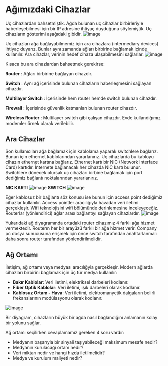 # Ağımızdaki Cihazlar
Uç cihazlardan bahsetmiştik. Ağda bulunan uç cihazlar birbirleriyle haberleşebilmesi için bir IP adresine ihtiyaç duyduğunu söylemiştik. Uç cihazların gösterimi aşağıdaki gibidir.
![image](https://user-images.githubusercontent.com/70758694/153439199-c895ca37-cf8e-47f4-b7e9-dd1cd5dd4616.png)

Uç cihazları ağa bağlayabilmemiz için ara cihazlara (intermediary devices) ihtiyaç duyarız. Bunlar aynı zamanda ağları birbirine bağlamak içinde kullanılır.  Ara cihazlar, verinin 
hedef cihaza ulaşabilmesini sağlarlar.
![image](https://user-images.githubusercontent.com/70758694/153440808-3dd51609-8728-4317-9151-058880036bde.png)

Kısaca bu ara cihazlardan bahsetmek gerekirse:

**Router** : Ağları birbirine bağlayan cihazdır.

**Switch** : Aynı ağ içerisinde bulunan cihazların haberleşmesini sağlayan cihazdır.

**Multilayer Switch** : İçerisinde hem router hemde switch bulunan cihazdır.

**Firewall** : İçerisinde güvenlik katmanları bulunan router cihazdır.

**Wireless Router** : Multilayer switch gibi çalışan cihazdır. Evde kullandığımız modemler örnek olarak verilebilir.

## Ara Cihazlar
Son kullanıcıları ağa bağlamak için kablolama yaparak switchlere bağlarız. Bunun için ethernet kablolarından yararlanırız. Uç cihazlarda bu kabloyu cihazın ethernet kartına bağlarız.
Ethernet kartı bir NIC (Network Interface Card) kartıdır. İnternete bağlanacak her cihazda NIC kartı bulunur. Switchlere dönecek olursak uç cihazları birbine bağlamak için port
dediğimiz bağlantı noktalarından yararlanırız.

**NIC KARTI**
![image](https://user-images.githubusercontent.com/70758694/153457569-e15eb71e-604d-46e3-b5bc-53a38ee43e1a.png)
**SWITCH**
![image](https://user-images.githubusercontent.com/70758694/153457451-bbf0ef39-72f6-44ac-9038-c2d8eff2ba28.png)

Eğer kablosuz bir bağlantı söz konusu ise bunun için access point dediğimiz cihazlar kullanılır. Access pointler aracılığıyla havadan veri iletimi gerçekleşir. Wifi teknolojisini wifi
bölümünde derinlemesine inceleyeceğiz. 
Routerlar (yönlendirici) ağlar arası bağlantıyı sağlayan cihazlardır. 
![image](https://user-images.githubusercontent.com/70758694/153460843-9f44ecc1-97f7-4867-b7ac-8ada9c35ba3b.png)

Yukarıdaki ağ diyagramında ortadaki router cihazımız 4 farklı ağa hizmet vermektedir. Routerın her bir arayüzü farklı bir ağa hizmet verir. Company pc dosya sunucusuna erişmek için önce
switch tarafından anahtarlanmalı daha sonra router tarafından yönlendirilmelidir.

## Ağ Ortamı
İletişim, ağ ortamı veya medyası aracılığyla gerçekleşir. Modern ağlarda cihazları birbirini bağlamak için üç tür medya kullanılır:

- **Bakır Kablolar**: Veri iletimi, elektriksel darbeleri kodlanır.
- **Fiber Optik Kablolar**: Veri iletimi, ışık darbeleri olarak kodlanır.
- **Kablosuz Ortam - Hava**: Veri iletimi, elektromanyetik dalgaların belirli frekanslarının modülasyonu olarak kodlanır.

![image](https://user-images.githubusercontent.com/70758694/153580152-519dd074-891d-4744-a87b-0ca2d6999fbd.png)

Bir diyagram, cihazların büyük bir ağda nasıl bağlandığını anlamanın kolay bir yolunu sağlar. 

Ağ ortamı seçilirken cevaplamamız gereken 4 soru vardır:

- Medyanın başarıyla bir sinyali taşıyabileceği maksimum mesafe nedir?
- Medyanın kurulacağı ortam nedir?
- Veri miktarı nedir ve hangi hızda iletilmelidir?
- Medya ve kurulum maliyeti nedir?

